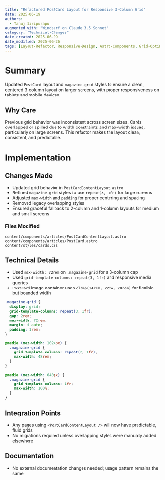 ```yaml
---
title: "Refactored PostCard Layout for Responsive 3-Column Grid"
date: 2025-06-19
authors:
  - Tanuj Siripurapu
augmented_with: "Windsurf on Claude 3.5 Sonnet"
category: "Technical-Changes"
date_created: 2025-06-19
date_modified: 2025-06-26
tags: [Layout-Refactor, Responsive-Design, Astro-Components, Grid-Optimization]
---
```


# Summary
Updated `PostCard` layout and `magazine-grid` styles to ensure a clean, centered 3-column layout on larger screens, with proper responsiveness on tablets and mobile devices.

## Why Care
Previous grid behavior was inconsistent across screen sizes. Cards overlapped or spilled due to width constraints and max-width issues, particularly on large screens. This refactor makes the layout clean, consistent, and predictable.

# Implementation

## Changes Made
- Updated grid behavior in `PostCardContentLayout.astro`
- Refined `magazine-grid` styles to use `repeat(3, 1fr)` for large screens
- Adjusted `max-width` and `padding` for proper centering and spacing
- Removed legacy overlapping styles
- Ensured graceful fallback to 2-column and 1-column layouts for medium and small screens

### Files Modified
```
content/components/articles/PostCardContentLayout.astro
content/components/articles/PostCard.astro
content/styles/cards.css
```

## Technical Details
- Used `max-width: 72rem` on `.magazine-grid` for a 3-column cap
- Used `grid-template-columns: repeat(3, 1fr)` and responsive media queries
- `PostCard` image container uses `clamp(14rem, 22vw, 20rem)` for flexible but bounded width

```css
.magazine-grid {
  display: grid;
  grid-template-columns: repeat(3, 1fr);
  gap: 2rem;
  max-width: 72rem;
  margin: 0 auto;
  padding: 1rem;
}

@media (max-width: 1024px) {
  .magazine-grid {
    grid-template-columns: repeat(2, 1fr);
    max-width: 48rem;
  }
}

@media (max-width: 640px) {
  .magazine-grid {
    grid-template-columns: 1fr;
    max-width: 100%;
  }
}
```

## Integration Points
- Any pages using `<PostCardContentLayout />` will now have predictable, fluid grids
- No migrations required unless overlapping styles were manually added elsewhere

## Documentation
- No external documentation changes needed; usage pattern remains the same
